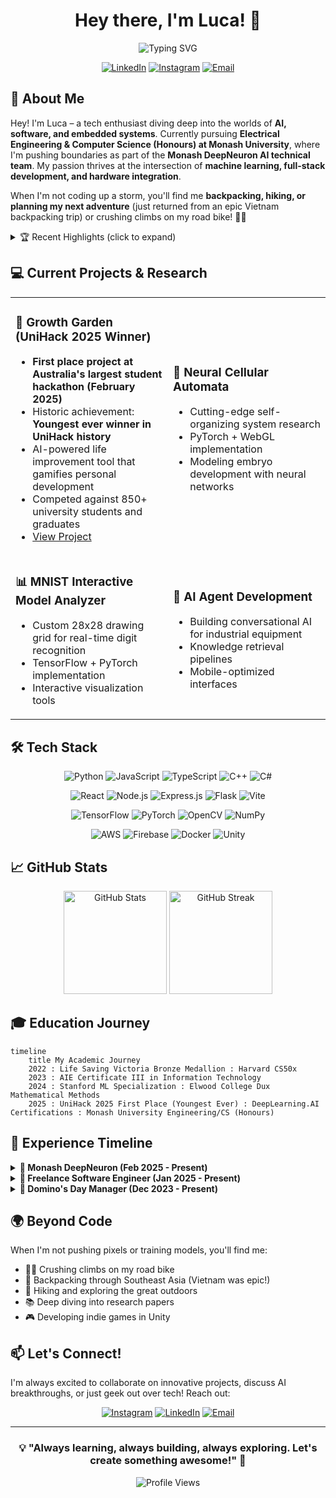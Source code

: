 <div align="center">
  
  # Hey there, I'm Luca! 👋
  
  <img src="https://readme-typing-svg.herokuapp.com?font=Fira+Code&weight=600&size=28&pause=1000&color=6C63FF&center=true&vCenter=true&width=600&lines=Youngest+Ever+UniHack+Winner+2025+%F0%9F%8F%86;AI+Researcher+%40+Monash+DeepNeuron;Full+Stack+Developer;Machine+Learning+Enthusiast;First+Year+Eng+%2F+Comp+Sci+Student;Road+Bike+Rider+%F0%9F%9A%B4" alt="Typing SVG" />
  
  [![LinkedIn](https://img.shields.io/badge/LinkedIn-0077B5?style=for-the-badge&logo=linkedin&logoColor=white)](https://www.linkedin.com/in/luca-lowndes)
  [![Instagram](https://img.shields.io/badge/Instagram-E4405F?style=for-the-badge&logo=instagram&logoColor=white)](https://www.instagram.com/lucaclowns/)
  [![Email](https://img.shields.io/badge/Email-D14836?style=for-the-badge&logo=gmail&logoColor=white)](mailto:luca@lowndes.net)
  
</div>

## 🚀 About Me

Hey! I'm Luca – a tech enthusiast diving deep into the worlds of **AI, software, and embedded systems**. Currently pursuing **Electrical Engineering & Computer Science (Honours) at Monash University**, where I'm pushing boundaries as part of the **Monash DeepNeuron AI technical team**. My passion thrives at the intersection of **machine learning, full-stack development, and hardware integration**.

When I'm not coding up a storm, you'll find me **backpacking, hiking, or planning my next adventure** (just returned from an epic Vietnam backpacking trip) or crushing climbs on my road bike! 🚴‍♂️

<details>
<summary>🏆 Recent Highlights (click to expand)</summary>

- 🥇 **UniHack 2025 WINNER (February)** - First place out of 850+ participants
  - **Youngest ever winner in the history of Australia's largest student hackathon**
  - Created "Growth Garden" - an AI-powered life improvement tool
- 🧠 AI Research Team Member at Monash DeepNeuron
- 💼 Freelance AI Integration Specialist (Scag Australia & International Mowers)
- 🎓 Dux of Mathematical Methods (December 2024)
- 📚 Completed Stanford & DeepLearning.AI's ML Specializations (Feb 2025)

</details>

## 💻 Current Projects & Research

<table>
<tr>
<td width="50%">

### 🌱 Growth Garden (UniHack 2025 Winner)
- **First place project at Australia's largest student hackathon (February 2025)**
- Historic achievement: **Youngest ever winner in UniHack history**
- AI-powered life improvement tool that gamifies personal development
- Competed against 850+ university students and graduates
- [View Project](https://devpost.com/software/growth-garden)

</td>
<td width="50%">

### 🔬 Neural Cellular Automata
- Cutting-edge self-organizing system research
- PyTorch + WebGL implementation
- Modeling embryo development with neural networks

</td>
</tr>
<tr>
<td width="50%">

### 📊 MNIST Interactive Model Analyzer
- Custom 28x28 drawing grid for real-time digit recognition
- TensorFlow + PyTorch implementation
- Interactive visualization tools

</td>
<td width="50%">

### 🤖 AI Agent Development
- Building conversational AI for industrial equipment
- Knowledge retrieval pipelines
- Mobile-optimized interfaces

</td>
</tr>
</table>

## 🛠️ Tech Stack

<div align="center">

![Python](https://img.shields.io/badge/Python-3776AB?style=for-the-badge&logo=python&logoColor=white)
![JavaScript](https://img.shields.io/badge/JavaScript-F7DF1E?style=for-the-badge&logo=javascript&logoColor=black)
![TypeScript](https://img.shields.io/badge/TypeScript-007ACC?style=for-the-badge&logo=typescript&logoColor=white)
![C++](https://img.shields.io/badge/C++-00599C?style=for-the-badge&logo=c%2B%2B&logoColor=white)
![C#](https://img.shields.io/badge/C%23-239120?style=for-the-badge&logo=c-sharp&logoColor=white)

![React](https://img.shields.io/badge/React-20232A?style=for-the-badge&logo=react&logoColor=61DAFB)
![Node.js](https://img.shields.io/badge/Node.js-43853D?style=for-the-badge&logo=node.js&logoColor=white)
![Express.js](https://img.shields.io/badge/Express.js-000000?style=for-the-badge&logo=express&logoColor=white)
![Flask](https://img.shields.io/badge/Flask-000000?style=for-the-badge&logo=flask&logoColor=white)
![Vite](https://img.shields.io/badge/Vite-646CFF?style=for-the-badge&logo=vite&logoColor=white)

![TensorFlow](https://img.shields.io/badge/TensorFlow-FF6F00?style=for-the-badge&logo=tensorflow&logoColor=white)
![PyTorch](https://img.shields.io/badge/PyTorch-EE4C2C?style=for-the-badge&logo=pytorch&logoColor=white)
![OpenCV](https://img.shields.io/badge/OpenCV-5C3EE8?style=for-the-badge&logo=opencv&logoColor=white)
![NumPy](https://img.shields.io/badge/NumPy-013243?style=for-the-badge&logo=numpy&logoColor=white)

![AWS](https://img.shields.io/badge/AWS-232F3E?style=for-the-badge&logo=amazon-aws&logoColor=white)
![Firebase](https://img.shields.io/badge/Firebase-FFCA28?style=for-the-badge&logo=firebase&logoColor=black)
![Docker](https://img.shields.io/badge/Docker-2496ED?style=for-the-badge&logo=docker&logoColor=white)
![Unity](https://img.shields.io/badge/Unity-000000?style=for-the-badge&logo=unity&logoColor=white)

</div>

## 📈 GitHub Stats

<div align="center">
  
  <img src="https://github-readme-stats.vercel.app/api?username=LucaLow&show_icons=true&theme=radical" alt="GitHub Stats" height="165">
  <img src="https://github-readme-streak-stats.herokuapp.com/?user=LucaLow&theme=radical" alt="GitHub Streak" height="165">
  
</div>

## 🎓 Education Journey

```mermaid
timeline
    title My Academic Journey
    2022 : Life Saving Victoria Bronze Medallion : Harvard CS50x
    2023 : AIE Certificate III in Information Technology
    2024 : Stanford ML Specialization : Elwood College Dux Mathematical Methods
    2025 : UniHack 2025 First Place (Youngest Ever) : DeepLearning.AI Certifications : Monash University Engineering/CS (Honours)
```

## 🌟 Experience Timeline

<details>
<summary><b>🧠 Monash DeepNeuron (Feb 2025 - Present)</b></summary>

- **AI & HPC Technical Team Member**
- Specializing in Neural Cellular Automata research
- Implementing cutting-edge ML methodologies with PyTorch
- Educating students on AI fundamentals and applications

</details>

<details>
<summary><b>💼 Freelance Software Engineer (Jan 2025 - Present)</b></summary>

- **AI Integration Specialist**
- Built "Scag Mechanic" AI agent for Scag Australia
- Developed "IM Advisor" for International Mowers
- Engineered conversational prompts and knowledge-retrieval systems
- Mobile-optimized AI interfaces

</details>

<details>
<summary><b>🍕 Domino's Day Manager (Dec 2023 - Present)</b></summary>

- Managing operations in high-pressure environments
- Ensuring exceptional customer service
- Leadership experience managing teams

</details>

## 🌍 Beyond Code

When I'm not pushing pixels or training models, you'll find me:

- 🚴‍♂️ Crushing climbs on my road bike
- 🎒 Backpacking through Southeast Asia (Vietnam was epic!)
- 🥾 Hiking and exploring the great outdoors
- 📚 Deep diving into research papers
- 🎮 Developing indie games in Unity

## 📫 Let's Connect!

I'm always excited to collaborate on innovative projects, discuss AI breakthroughs, or just geek out over tech! Reach out:

<div align="center">
  
  [![Instagram](https://img.shields.io/badge/Instagram-%40lucaclowns-E4405F?style=for-the-badge&logo=instagram&logoColor=white)](https://www.instagram.com/lucaclowns/)
  [![LinkedIn](https://img.shields.io/badge/LinkedIn-Luca_Lowndes-0077B5?style=for-the-badge&logo=linkedin&logoColor=white)](https://www.linkedin.com/in/luca-lowndes)
  [![Email](https://img.shields.io/badge/Email-luca@lowndes.net-D14836?style=for-the-badge&logo=gmail&logoColor=white)](mailto:luca@lowndes.net)
  
</div>

---

<div align="center">
  
  ### 💡 "Always learning, always building, always exploring. Let's create something awesome!" 🚀
  
  ![Profile Views](https://komarev.com/ghpvc/?username=LucaLow&color=blueviolet&style=flat-square)
  
</div>
